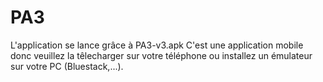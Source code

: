 # PA3
L'application se lance grâce à PA3-v3.apk
C'est une application mobile donc veuillez la têlecharger sur votre téléphone ou installez un émulateur sur votre PC (Bluestack,...).
